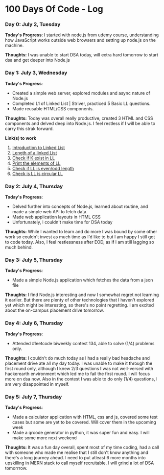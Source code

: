 # 100 Days Of Code - Log

### Day 0: July 2, Tuesday

**Today's Progress**: I started with node.js from udemy course, understanding how JavaScript works outside web browsers and setting up node.js on the machine.

**Thoughts:** I was unable to start DSA today, will extra hard tomorrow to start dsa and get deeper into Node.js

### Day 1: July 3, Wednesday

**Today's Progress**: 
- Created a simple web server, explored modules and async nature of Node.js
- Completed L1 of Linked List | Striver, practiced 5 Basic LL questions.
- Made reusable HTML/CSS components.

**Thoughts:** Today was overall really productive, created 3 HTML and CSS components and delved deep into Node.js. I feel restless if I will be able to carry this strak forward.

**Link(s) to work**
1. [Introduction to Linked List](https://practice.geeksforgeeks.org/problems/frequency-of-array-elements-1587115620/0)
2. [Length of a linked List](https://www.naukri.com/code360/problems/count-nodes-of-linked-list_5884?utm_source=youtube&utm_medium=affiliate&utm_campaign=Codestudio_Linkedlistseries&leftPanelTabValue=SUBMISSION)
3. [Check if K exist in LL](https://www.naukri.com/code360/problems/search-in-a-linked-list_975381?utm_source=youtube&utm_medium=affiliate&utm_campaign=Codestudio_Linkedlistseries&leftPanelTabValue=SUBMISSION)
4. [Print the elements of LL](https://www.geeksforgeeks.org/problems/print-linked-list-elements/1?page=1&category=Linked%20List&sortBy=difficulty)
5. [Check if LL is even/odd length](https://www.geeksforgeeks.org/problems/linked-list-length-even-or-odd/1?page=1&category=Linked%20List&sortBy=difficulty)
6. [Check is LL is circular LL](https://www.geeksforgeeks.org/problems/circular-linked-list/1?page=1&category=Linked%20List&sortBy=difficulty)

### Day 2: July 4, Thursday

**Today's Progress**: 
- Delved further into concepts of Node.js, learned about routine, and made a simple web API to fetch data.
- Made web application layouts in HTML CSS 
- Unfortunately, I couldn't make time for DSA today

**Thoughts:** While I wanted to learn and do more I was bound by some other work so couldn't invest as much time as I'd like to but I am happy I still got to code today. Also, I feel restlessness after EOD, as if I am still lagging so much behind. 


### Day 3: July 5, Thursday

**Today's Progress**: 
- Made a simple Node.js application which fetches the data from a json file

**Thoughts:** I find Node.js interesting and now I somewhat regret not learning it earlier. But there are plenty of other technologies that I haven't explored yet which might be interesting, so there's no point regretting. I am excited about the on-campus placement drive tomorrow.


### Day 4: July 6, Thursday

**Today's Progress**: 
- Attended #leetcode biweekly contest 134, able to solve (1/4) problems only.

**Thoughts:** I couldn't do much today as I had a really bad headache and placement drive ate all my day today. I was unable to make it through the first round only, although I knew 2/3 questions I was not well-versed with hackerearth environment which led me to fail the first round. I will focus more on dsa now. Also in the contest I was able to do only (1/4) questions, I am very disappointed in myself.

### Day 5: July 7, Thursday

**Today's Progress**: 
- Made a calculator application with HTML, css and js, covered some test cases but some are yet to be covered. Will cover them in the upcoming week
- Made a qrcode generator in python, it was super fun and easy. I will make some more next weekend

**Thoughts:** It was a fun day overall, spent most of my time coding, had a call with someone who made me realise that I still don't know anything and there's a long journey ahead. I need to put atleast 6 more months into upskilling in MERN stack to call myself recruitable. I will grind a lot of DSA tomorrrow.

